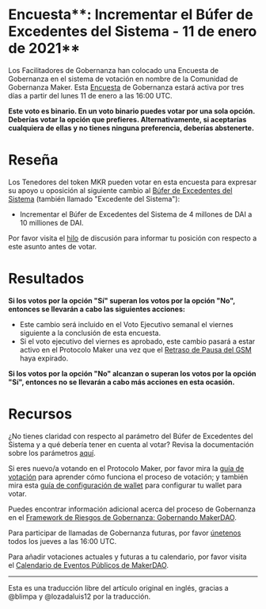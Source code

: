 # Encuesta**: Incrementar el Búfer de Excedentes del Sistema - 11 de enero de 2021**

Los Facilitadores de Gobernanza han colocado una Encuesta de Gobernanza en el sistema de votación en nombre de la Comunidad de Gobernanza Maker. Esta [Encuesta](https://community-development.makerdao.com/en/learn/governance/on-chain-gov) de Gobernanza estará activa por tres días a partir del lunes 11 de enero a las 16:00 UTC.

**Este voto es binario. En un voto binario puedes votar por una sola opción. Deberías votar la opción que prefieres. Alternativamente, si aceptarías cualquiera de ellas y no tienes ninguna preferencia, deberías abstenerte.**

# **Reseña**

Los Tenedores del token MKR pueden votar en esta encuesta para expresar su apoyo u oposición al siguiente cambio al [Búfer de Excedentes del Sistema](https://community-development.makerdao.com/en/learn/governance/param-system-surplus-buffer) (también llamado "Excedente del Sistema"):

- Incrementar el Búfer de Excedentes del Sistema de 4 millones de DAI a 10 milliones de DAI.

Por favor visita el [hilo](https://forum.makerdao.com/t/signal-request-adjust-the-surplus-buffer/5767) de discusión para informar tu posición con respecto a este asunto antes de votar.

# **Resultados**

**Si los votos por la opción "Sí" superan los votos por la opción "No", entonces se llevarán a cabo las siguientes acciones:**

- Este cambio será incluido en el Voto Ejecutivo semanal el viernes siguiente a la conclusión de esta encuesta.
- Si el voto ejecutivo del viernes es aprobado, este cambio pasará a estar activo en el Protocolo Maker una vez que el [Retraso de Pausa del GSM](https://community-development.makerdao.com/en/learn/governance/param-gsm-pause-delay) haya expirado.

**Si los votos por la opción "No" alcanzan o superan los votos por la opción "Sí", entonces no se llevarán a cabo más acciones en esta ocasión.**

# **Recursos**

¿No tienes claridad con respecto al parámetro del Búfer de Excedentes del Sistema y a qué debería tener en cuenta al votar? Revisa la documentación sobre los parámetros [aquí](https://community-development.makerdao.com/en/learn/governance/param-system-surplus-buffer).

Si eres nuevo/a votando en el Protocolo Maker, por favor mira la [guía de votación](https://community-development.makerdao.com/en/learn/governance/how-voting-works/) para aprender cómo funciona el proceso de votación; y también mira esta [guía de configuración de wallet](https://community-development.makerdao.com/en/learn/governance/voting-setup/) para configurar tu wallet para votar.

Puedes encontrar información adicional acerca del proceso de Gobernanza en el [Framework de Riesgos de Gobernanza: Gobernando MakerDAO](https://community-development.makerdao.com/governance/governance-risk-framework).

Para participar de llamadas de Gobernanza futuras, por favor [únetenos](https://community-development.makerdao.com/governance/governance-and-risk-meetings) todos los jueves a las 16:00 UTC.

Para añadir votaciones actuales y futuras a tu calendario, por favor visita el [Calendario de Eventos Públicos de MakerDAO](https://calendar.google.com/calendar/embed?src=makerdao.com_3efhm2ghipksegl009ktniomdk%40group.calendar.google.com&ctz=America%2FLos_Angeles).

---

Esta es una traducción libre del artículo original en inglés, gracias a @blimpa y @lozadaluis12 por la traducción.